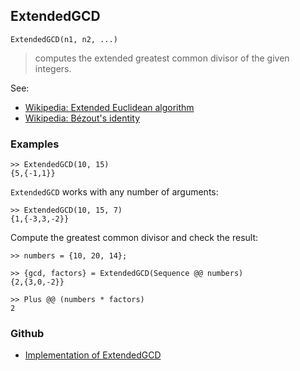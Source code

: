 ## ExtendedGCD

```
ExtendedGCD(n1, n2, ...)
```

> computes the extended greatest common divisor of the given integers. 

See:
* [Wikipedia: Extended Euclidean algorithm](https://en.wikipedia.org/wiki/Extended_Euclidean_algorithm)
* [Wikipedia: Bézout's identity](https://en.wikipedia.org/wiki/B%C3%A9zout%27s_identity)
 
 
### Examples

```
>> ExtendedGCD(10, 15)
{5,{-1,1}}
```

`ExtendedGCD` works with any number of arguments:

```
>> ExtendedGCD(10, 15, 7)
{1,{-3,3,-2}}
```

Compute the greatest common divisor and check the result:

```
>> numbers = {10, 20, 14};

>> {gcd, factors} = ExtendedGCD(Sequence @@ numbers)
{2,{3,0,-2}}

>> Plus @@ (numbers * factors)
2
```


### Github

* [Implementation of ExtendedGCD](https://github.com/axkr/symja_android_library/blob/master/symja_android_library/matheclipse-core/src/main/java/org/matheclipse/core/builtin/NumberTheory.java#L1905) 
